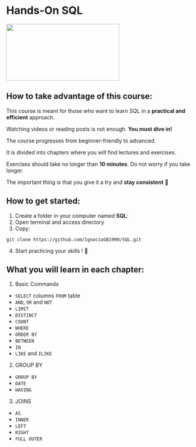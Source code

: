 # Hands-On SQL

<img src="https://i0.wp.com/learn.onemonth.com/wp-content/uploads/2019/07/image2-1.png?fit=600%2C315&ssl=1" width=300 height=150></img>

## How to take advantage of this course:

This course is meant for those who want to learn SQL in a **practical and efficient** approach. 

Watching videos or reading posts is not enough. **You must dive in!**

The course progresses from beginner-friendly to advanced.

It is divided into chapters where you will find lectures and exercises.

Exercises should take no longer than **10 minutes**. Do not worry if you take longer.

The important thing is that you give it a try and **stay consistent** 💪

## How to get started:
1. Create a folder in your computer named **SQL**:
2. Open terminal and access directory
3. Copy:
~~~
git clone https://github.com/IgnacioGB1990/SQL.git
~~~
4. Start practicing your skills ! 🚀


## What you will learn in each chapter:

1. Basic Commands
- `SELECT` columns `FROM` table
- `AND`, `OR` and `NOT`
- `LIMIT`
- `DISTINCT`
- `COUNT`
- `WHERE`
- `ORDER BY`
- `BETWEEN`
- `IN`
- `LIKE` and `ILIKE`

2. GROUP BY
- `GROUP BY`
- `DATE`
- `HAVING`


3. JOINS
- `AS`
- `INNER`
- `LEFT`
- `RIGHT`
- `FULL OUTER`
